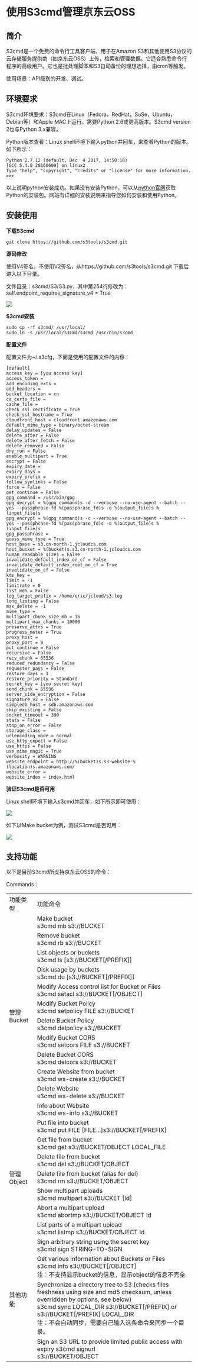 # 使用S3cmd管理京东云OSS

## 简介

S3cmd是一个免费的命令行工具客户端，用于在Amazon S3和其他使用S3协议的云存储服务提供商（如京东云OSS）上传，检索和管理数据。它适合熟悉命令行程序的高级用户。它也是批处理脚本和S3自动备份的理想选择，由cron等触发。

使用场景：API级别的开发、调试。

## 环境要求

S3cmd环境要求：S3cmd在Linux（Fedora，RedHat，SuSe，Ubuntu，Debian等）和Apple MAC上运行。需要Python 2.6或更高版本。S3cmd version 2也与Python 3.x兼容。

Python版本查看：Linux shell环境下输入python并回车，来查看Python的版本。如下所示：
```
Python 2.7.12 (default, Dec  4 2017, 14:50:18) 
[GCC 5.4.0 20160609] on linux2
Type "help", "copyright", "credits" or "license" for more information.
>>>
```
以上说明python安装成功。如果没有安装Python，可以从[python官网](https://www.python.org/?spm=a2c4g.11186623.2.4.YmMQuB)获取Python的安装包。网站有详细的安装说明来指导您如何安装和使用Python。

## 安装使用

**下载S3cmd**
```
git clone https://github.com/s3tools/s3cmd.git
```
**源码修改**

使用V4签名，不使用V2签名，从https://github.com/s3tools/s3cmd.git 下载后进入以下目录。

文件目录：s3cmd/S3/S3.py，其中第254行修改为：self.endpoint_requires_signature_v4 = True

![](https://github.com/jdcloudcom/cn/blob/edit/image/Object-Storage-Service/OSS-091.png)

**S3cmd安装**
```
sudo cp -rf s3cmd/ /usr/local/
sudo ln -s /usr/local/s3cmd/s3cmd /usr/bin/s3cmd
```

**配置文件**

配置文件为~/.s3cfg，下面是使用的配置文件的内容：
```
[default]
access_key = [you access key]
access_token = 
add_encoding_exts = 
add_headers = 
bucket_location = cn
ca_certs_file = 
cache_file = 
check_ssl_certificate = True
check_ssl_hostname = True
cloudfront_host = cloudfront.amazonaws.com
default_mime_type = binary/octet-stream
delay_updates = False
delete_after = False
delete_after_fetch = False
delete_removed = False
dry_run = False
enable_multipart = True
encrypt = False
expiry_date = 
expiry_days = 
expiry_prefix = 
follow_symlinks = False
force = False
get_continue = False
gpg_command = /usr/bin/gpg
gpg_decrypt = %(gpg_command)s -d --verbose --no-use-agent --batch --yes --passphrase-fd %(passphrase_fd)s -o %(output_file)s %(input_file)s
gpg_encrypt = %(gpg_command)s -c --verbose --no-use-agent --batch --yes --passphrase-fd %(passphrase_fd)s -o %(output_file)s %(input_file)s
gpg_passphrase = 
guess_mime_type = True
host_base = s3.cn-north-1.jcloudcs.com
host_bucket = %(bucket)s.s3.cn-north-1.jcloudcs.com
human_readable_sizes = False
invalidate_default_index_on_cf = False
invalidate_default_index_root_on_cf = True
invalidate_on_cf = False
kms_key = 
limit = -1
limitrate = 0
list_md5 = False
log_target_prefix = /home/eric/jcloud/s3.log
long_listing = False
max_delete = -1
mime_type = 
multipart_chunk_size_mb = 15
multipart_max_chunks = 10000
preserve_attrs = True
progress_meter = True
proxy_host = 
proxy_port = 0
put_continue = False
recursive = False
recv_chunk = 65536
reduced_redundancy = False
requester_pays = False
restore_days = 1
restore_priority = Standard
secret_key = [you secret key]
send_chunk = 65536
server_side_encryption = False
signature_v2 = False
simpledb_host = sdb.amazonaws.com
skip_existing = False
socket_timeout = 300
stats = False
stop_on_error = False
storage_class = 
urlencoding_mode = normal
use_http_expect = False
use_https = False
use_mime_magic = True
verbosity = WARNING
website_endpoint = http://%(bucket)s.s3-website-%(location)s.amazonaws.com/
website_error = 
website_index = index.html
```

**验证S3cmd是否可用**

Linux shell环境下输入s3cmd并回车，如下所示即可使用：

![](https://github.com/jdcloudcom/cn/blob/edit/image/Object-Storage-Service/OSS-092.png)

如下以Make bucket为例，测试S3cmd是否可用：

![](https://github.com/jdcloudcom/cn/blob/edit/image/Object-Storage-Service/OSS-093.png)

## 支持功能

以下是目前S3cmd所支持京东云OSS的命令：

Commands：

<table>
<tr>
    <td>功能类型</td>
    <td>功能命令</td>
</tr>
<tr>
    <td rowspan="12"> 管理Bucket</td>
    <td>Make bucket<br>s3cmd mb s3://BUCKET</td>
</tr>
<tr>
    <td>Remove bucket<br>s3cmd rb s3://BUCKET</td>
</tr>
<tr>
    <td>List objects or buckets<br>s3cmd ls [s3://BUCKET[/PREFIX]]</td>
</tr>
<tr>
    <td>Disk usage by buckets<br>s3cmd du [s3://BUCKET[/PREFIX]]</td>
</tr>
<tr>
    <td>Modify Access control list for Bucket or Files<br>s3cmd setacl s3://BUCKET[/OBJECT]</td>
</tr>
<tr>
    <td>Modify Bucket Policy<br>s3cmd setpolicy FILE s3://BUCKET</td>
</tr>
<tr>
    <td>Delete Bucket Policy<br>s3cmd delpolicy s3://BUCKET</td>
</tr>
<tr>
    <td>Modify Bucket CORS<br>s3cmd setcors FILE s3://BUCKET</td>
</tr>
 <tr>
    <td>Delete Bucket CORS<br>s3cmd delcors s3://BUCKET</td>
</tr>
 <tr>
    <td>Create Website from bucket<br>s3cmd ws-create s3://BUCKET</td>
</tr>
 <tr>
    <td>Delete Website<br>s3cmd ws-delete s3://BUCKET</td>
</tr>
 <tr>
    <td>Info about Website<br>s3cmd ws-info s3://BUCKET</td>
</tr> 
<tr>
    <td rowspan="7"> 管理Object</td>
    <td>Put file into bucket<br>s3cmd put FILE [FILE...]s3://BUCKET[/PREFIX]</td>
</tr>
<tr>
    <td>Get file from bucket<br>s3cmd get s3://BUCKET/OBJECT LOCAL_FILE</td>
</tr>
<tr>
    <td>Delete file from bucket<br>s3cmd del s3://BUCKET/OBJECT</td>
</tr>
<tr>
    <td>Delete file from bucket (alias for del)<br>s3cmd rm s3://BUCKET/OBJECT</td>
</tr>
<tr>
    <td>Show multipart uploads<br>s3cmd multipart s3://BUCKET [Id]</td>
</tr>
<tr>
    <td>Abort a multipart upload<br>s3cmd abortmp s3://BUCKET/OBJECT Id</td>
</tr>
<tr>
    <td>List parts of a multipart upload<br>s3cmd listmp s3://BUCKET/OBJECT Id</td>
</tr>
<tr>
    <td rowspan="4"> 其他功能</td>
    <td>Sign arbitrary string using the secret key<br>s3cmd sign STRING-TO-SIGN</td>
</tr>
<tr>
    <td>Get various information about Buckets or Files<br>s3cmd info s3://BUCKET[/OBJECT]<br>注：不支持显示bucket的信息，显示object的信息不完全</td>
</tr>
<tr>
    <td>Synchronize a directory tree to S3 (checks files freshness using size and md5 checksum, unless overridden by options, see below)<br>s3cmd sync LOCAL_DIR s3://BUCKET[/PREFIX] or s3://BUCKET[/PREFIX] LOCAL_DIR<br>注：不会自动同步，需要自己输入这条命令来同步一个目录。</td>
</tr>
<tr>
    <td>Sign an S3 URL to provide limited public access with expiry s3cmd signurl<br>s3://BUCKET/OBJECT <expiry_epoch|+expiry_offset></td>
</tr>
</table>


